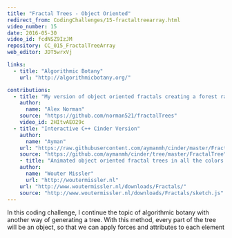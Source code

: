 ```yaml
---
title: "Fractal Trees - Object Oriented"
redirect_from: CodingChallenges/15-fractaltreearray.html
video_number: 15
date: 2016-05-30
video_id: fcdNSZ9IzJM
repository: CC_015_FractalTreeArray
web_editor: JDT5wrxVj

links:
  - title: "Algorithmic Botany"
    url: "http://algorithmicbotany.org/"

contributions:
  - title: "My version of object oriented fractals creating a forest randomly"
    author:
      name: "Alex Norman"
    source: "https://github.com/norman521/fractalTrees"
    video_id: 2HItvAEO29c
  - title: "Interactive C++ Cinder Version"
    author:
      name: "Ayman"
    url: "https://raw.githubusercontent.com/aymanmh/cinder/master/FractalTree/FractalTree.png"
    source: "https://github.com/aymanmh/cinder/tree/master/FractalTree"
    - title: "Animated object oriented fractal trees in all the colors of the rainbow :)"
    author:
      name: "Wouter Missler"
      url: "http://woutermissler.nl"
    url: "http://www.woutermissler.nl/downloads/Fractals/"
    source: "http://www.woutermissler.nl/downloads/Fractals/sketch.js"
---
```

In this coding challenge, I continue the topic of algorithmic botany with another way of generating a tree. With this method, every part of the tree will be an object, so that we can apply forces and attributes to each element
